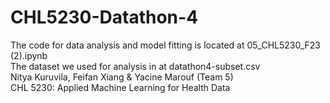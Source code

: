 # CHL5230-Datathon-4
The code for data analysis and model fitting is located at 05_CHL5230_F23 (2).ipynb\
The dataset we used for analysis in at datathon4-subset.csv\
Nitya Kuruvila, Feifan Xiang & Yacine Marouf (Team 5) \
CHL 5230: Applied Machine Learning for Health Data


